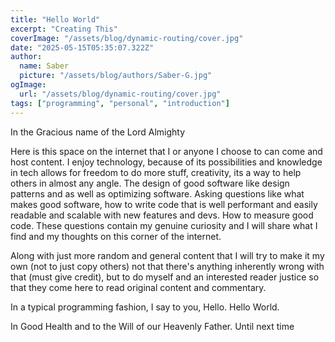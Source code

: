 ```yaml
---
title: "Hello World"
excerpt: "Creating This"
coverImage: "/assets/blog/dynamic-routing/cover.jpg"
date: "2025-05-15T05:35:07.322Z"
author:
  name: Saber
  picture: "/assets/blog/authors/Saber-G.jpg"
ogImage:
  url: "/assets/blog/dynamic-routing/cover.jpg"
tags: ["programming", "personal", "introduction"]
---
```


In the Gracious name of the Lord Almighty

Here is this space on the internet that I or anyone I choose to can come and host content. I enjoy technology, because of its possibilities and knowledge in tech allows for freedom to do more stuff, creativity, its a way to help others in almost any angle. The design of good software like design patterns and as well as optimizing software. Asking questions like what makes good software, how to write code that is well performant and easily readable and scalable with new features and devs. How to measure good code. These questions contain my genuine curiosity and I will share what I find and my thoughts on this corner of the internet. 

Along with just more random and general content that I will try to make it my own (not to just copy others) not that there's anything inherently wrong with that (must give credit), but to do myself and an interested reader justice so that they come here to read original content and commentary. 

In a typical programming fashion, I say to you, Hello. Hello World. 

In Good Health and to the Will of our Heavenly Father. Until next time

